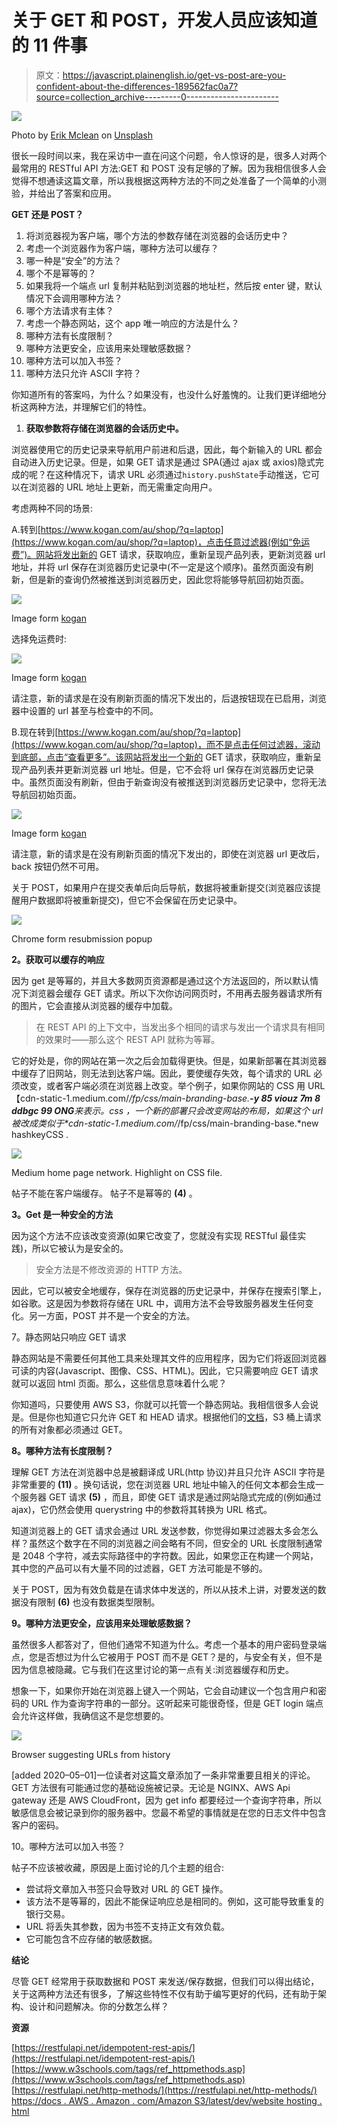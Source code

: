 # 关于 GET 和 POST，开发人员应该知道的 11 件事

> 原文：<https://javascript.plainenglish.io/get-vs-post-are-you-confident-about-the-differences-189562fac0a7?source=collection_archive---------0----------------------->

![](img/5d8436058bddc53910d501f61445c59b.png)

Photo by [Erik Mclean](https://unsplash.com/@introspectivedsgn?utm_source=unsplash&utm_medium=referral&utm_content=creditCopyText) on [Unsplash](https://unsplash.com/s/photos/404?utm_source=unsplash&utm_medium=referral&utm_content=creditCopyText)

很长一段时间以来，我在采访中一直在问这个问题，令人惊讶的是，很多人对两个最常用的 RESTful API 方法:GET 和 POST 没有足够的了解。因为我相信很多人会觉得不想通读这篇文章，所以我根据这两种方法的不同之处准备了一个简单的小测验，并给出了答案和应用。

**GET 还是 POST？**

1.  将浏览器视为客户端，哪个方法的参数存储在浏览器的会话历史中？
2.  考虑一个浏览器作为客户端，哪种方法可以缓存？
3.  哪一种是“安全”的方法？
4.  哪个不是幂等的？
5.  如果我将一个端点 url 复制并粘贴到浏览器的地址栏，然后按 enter 键，默认情况下会调用哪种方法？
6.  哪个方法请求有主体？
7.  考虑一个静态网站，这个 app 唯一响应的方法是什么？
8.  哪种方法有长度限制？
9.  哪种方法更安全，应该用来处理敏感数据？
10.  哪种方法可以加入书签？
11.  哪种方法只允许 ASCII 字符？

你知道所有的答案吗，为什么？如果没有，也没什么好羞愧的。让我们更详细地分析这两种方法，并理解它们的特性。

1.  **获取参数将存储在浏览器的会话历史中。**

浏览器使用它的历史记录来导航用户前进和后退，因此，每个新输入的 URL 都会自动进入历史记录。但是，如果 GET 请求是通过 SPA(通过 ajax 或 axios)隐式完成的呢？在这种情况下，请求 URL 必须通过`history.pushState`手动推送，它可以在浏览器的 URL 地址上更新，而无需重定向用户。

考虑两种不同的场景:

A.转到[https://www.kogan.com/au/shop/?q=laptop](https://www.kogan.com/au/shop/?q=laptop)，点击任意过滤器(例如“免运费”)。网站将发出新的 GET 请求，获取响应，重新呈现产品列表，更新浏览器 url 地址，并将 url 保存在浏览器历史记录中(不一定是这个顺序)。虽然页面没有刷新，但是新的查询仍然被推送到浏览器历史，因此您将能够导航回初始页面。

![](img/041dbf8fecba8bc0018cfb984eff19c8.png)

Image form [kogan](https://www.kogan.com/au/)

选择免运费时:

![](img/a743d6e1a6b9c03d59fbad9ce967c037.png)

Image form [kogan](https://www.kogan.com/au/)

请注意，新的请求是在没有刷新页面的情况下发出的，后退按钮现在已启用，浏览器中设置的 url 甚至与检查中的不同。

B.现在转到[https://www.kogan.com/au/shop/?q=laptop](https://www.kogan.com/au/shop/?q=laptop)，而不是点击任何过滤器，滚动到底部，点击“查看更多”。该网站将发出一个新的 GET 请求，获取响应，重新呈现产品列表并更新浏览器 url 地址。但是，它不会将 url 保存在浏览器历史记录中。虽然页面没有刷新，但由于新查询没有被推送到浏览器历史记录中，您将无法导航回初始页面。

![](img/26f692651dd149ef3939f4ad8007d93c.png)

Image form [kogan](https://www.kogan.com/au/)

请注意，新的请求是在没有刷新页面的情况下发出的，即使在浏览器 url 更改后，back 按钮仍然不可用。

关于 POST，如果用户在提交表单后向后导航，数据将被重新提交(浏览器应该提醒用户数据即将被重新提交)，但它不会保留在历史记录中。

![](img/471a01c1be3be76eeedd09e463f051b4.png)

Chrome form resubmission popup

**2。获取可以缓存的响应**

因为 get 是等幂的，并且大多数网页资源都是通过这个方法返回的，所以默认情况下浏览器会缓存 GET 请求。所以下次你访问网页时，不用再去服务器请求所有的图片，它会直接从浏览器的缓存中加载。

> 在 REST API 的上下文中，当发出多个相同的请求与发出一个请求具有相同的效果时——那么这个 REST API 就称为等幂。

它的好处是，你的网站在第一次之后会加载得更快。但是，如果新部署在其浏览器中缓存了旧网站，则无法到达客户端。因此，要使缓存失效，每个请求的 URL 必须改变，或者客户端必须在浏览器上改变。举个例子，如果你网站的 CSS 用 URL【cdn-static-1.medium.com/_/fp/css/main-branding-base.***-y 85 viouz 7m 8 ddbgc 99 ONG****来表示。css* ，一个新的部署只会改变网站的布局，如果这个 url 被改成类似于*cdn-static-1.medium.com/_/fp/css/main-branding-base.*new hashkeyCSS .

![](img/62c144a770d334d18eafed3bc7969bc6.png)

Medium home page network. Highlight on CSS file.

帖子不能在客户端缓存。
帖子不是幂等的 **(4)** 。

**3。Get 是一种安全的方法**

因为这个方法不应该改变资源(如果它改变了，您就没有实现 RESTful 最佳实践)，所以它被认为是安全的。

> 安全方法是不修改资源的 HTTP 方法。

因此，它可以被安全地缓存，保存在浏览器的历史记录中，并保存在搜索引擎上，如谷歌。这是因为参数将存储在 URL 中，调用方法不会导致服务器发生任何变化。另一方面，POST 并不是一个安全的方法。

7。静态网站只响应 GET 请求

静态网站是不需要任何其他工具来处理其文件的应用程序，因为它们将返回浏览器可读的内容(Javascript、图像、CSS、HTML)。因此，它只需要响应 GET 请求就可以返回 html 页面。那么，这些信息意味着什么呢？

你知道吗，只要使用 AWS S3，你就可以托管一个静态网站。我相信很多人会说是。但是你也知道它只允许 GET 和 HEAD 请求。根据他们的[文档](https://docs.aws.amazon.com/AmazonS3/latest/dev/WebsiteEndpoints.html)，S3 桶上请求的所有对象都必须通过 GET。

**8。哪种方法有长度限制？**

理解 GET 方法在浏览器中总是被翻译成 URL(http 协议)并且只允许 ASCII 字符是非常重要的 **(11)** 。换句话说，您在浏览器 URL 地址中输入的任何文本都会生成一个服务器 GET 请求 **(5)** ，而且，即使 GET 请求是通过网站隐式完成的(例如通过 ajax)，它仍然会使用 querystring 中的参数将其转换为 URL 格式。

知道浏览器上的 GET 请求会通过 URL 发送参数，你觉得如果过滤器太多会怎么样？虽然这个数字在不同的浏览器之间会略有不同，但安全的 URL 长度限制通常是 2048 个字符，减去实际路径中的字符数。因此，如果您正在构建一个网站，其中您的产品可以有大量不同的过滤器，GET 方法可能是不够的。

关于 POST，因为有效负载是在请求体中发送的，所以从技术上讲，对要发送的数据没有限制 **(6)** 也没有数据类型限制。

**9。哪种方法更安全，应该用来处理敏感数据？**

虽然很多人都答对了，但他们通常不知道为什么。考虑一个基本的用户密码登录端点，您是否想过为什么它被用于 POST 而不是 GET？是的，与安全有关，但不是因为信息被隐藏。它与我们在这里讨论的第一点有关:浏览器缓存和历史。

想象一下，如果你开始在浏览器上键入一个网站，它会自动建议一个包含用户和密码的 URL 作为查询字符串的一部分。这听起来可能很奇怪，但是 GET login 端点会允许这样做，我确信这不是您想要的。

![](img/f5c35efaa113a2be79c72fcebdfb03b8.png)

Browser suggesting URLs from history

[added 2020–05–01]一位读者对这篇文章添加了一条非常重要且相关的评论。GET 方法很有可能通过您的基础设施被记录。无论是 NGINX、AWS Api gateway 还是 AWS CloudFront，因为 get info 都要经过一个查询字符串，所以敏感信息会被记录到你的服务器中。您最不希望的事情就是在您的日志文件中包含客户的密码。

10。哪种方法可以加入书签？

帖子不应该被收藏，原因是上面讨论的几个主题的组合:

*   尝试将文章加入书签只会导致对 URL 的 GET 操作。
*   该方法不是等幂的，因此不能保证响应总是相同的。例如，这可能导致重复的银行交易。
*   URL 将丢失其参数，因为书签不支持正文有效负载。
*   它可能包含不应存储的敏感数据。

**结论**

尽管 GET 经常用于获取数据和 POST 来发送/保存数据，但我们可以得出结论，关于这两种方法还有很多，了解这些特性不仅有助于编写更好的代码，还有助于架构、设计和问题解决。你的分数怎么样？

**资源**

[https://restfulapi.net/idempotent-rest-apis/](https://restfulapi.net/idempotent-rest-apis/)
[https://www.w3schools.com/tags/ref_httpmethods.asp](https://www.w3schools.com/tags/ref_httpmethods.asp)
[https://restfulapi.net/http-methods/](https://restfulapi.net/http-methods/)
[https://docs . AWS . Amazon . com/Amazon S3/latest/dev/website hosting . html](https://docs.aws.amazon.com/AmazonS3/latest/dev/WebsiteHosting.html)